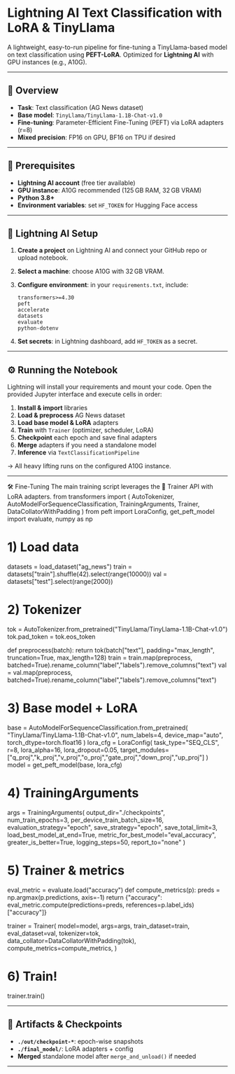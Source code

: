 # Lightning AI Text Classification with LoRA & TinyLlama

A lightweight, easy-to-run pipeline for fine-tuning a TinyLlama-based model on text classification using **PEFT-LoRA**. Optimized for **Lightning AI** with GPU instances (e.g., A10G).

---

## 🎯 Overview

* **Task**: Text classification (AG News dataset)
* **Base model**: `TinyLlama/TinyLlama-1.1B-Chat-v1.0`
* **Fine-tuning**: Parameter-Efficient Fine-Tuning (PEFT) via LoRA adapters (r=8)
* **Mixed precision**: FP16 on GPU, BF16 on TPU if desired

---

## 🔧 Prerequisites

* **Lightning AI account** (free tier available)
* **GPU instance**: A10G recommended (125 GB RAM, 32 GB VRAM)
* **Python 3.8+**
* **Environment variables**: set `HF_TOKEN` for Hugging Face access

---

## 🚀 Lightning AI Setup

1. **Create a project** on Lightning AI and connect your GitHub repo or upload notebook.

2. **Select a machine**: choose A10G with 32 GB VRAM.

3. **Configure environment**: in your `requirements.txt`, include:

   ```text
   transformers>=4.30
   peft
   accelerate
   datasets
   evaluate
   python-dotenv
   ```

4. **Set secrets**: in Lightning dashboard, add `HF_TOKEN` as a secret.

---

## ⚙️ Running the Notebook

Lightning will install your requirements and mount your code. Open the provided Jupyter interface and execute cells in order:

1. **Install & import** libraries
2. **Load & preprocess** AG News dataset
3. **Load base model & LoRA** adapters
4. **Train** with `Trainer` (optimizer, scheduler, LoRA)
5. **Checkpoint** each epoch and save final adapters
6. **Merge** adapters if you need a standalone model
7. **Inference** via `TextClassificationPipeline`

→ All heavy lifting runs on the configured A10G instance.

---
🛠 Fine-Tuning
The main training script leverages the 🤗 Trainer API with LoRA adapters.
from transformers import (
    AutoTokenizer, AutoModelForSequenceClassification,
    TrainingArguments, Trainer, DataCollatorWithPadding
)
from peft import LoraConfig, get_peft_model
import evaluate, numpy as np

# 1) Load data
datasets = load_dataset("ag_news")
train = datasets["train"].shuffle(42).select(range(10000))
val   = datasets["test"].select(range(2000))

# 2) Tokenizer
tok = AutoTokenizer.from_pretrained("TinyLlama/TinyLlama-1.1B-Chat-v1.0")
tok.pad_token = tok.eos_token

def preprocess(batch):
    return tok(batch["text"], padding="max_length", truncation=True, max_length=128)
train = train.map(preprocess, batched=True).rename_column("label","labels").remove_columns("text")
val   = val.map(preprocess, batched=True).rename_column("label","labels").remove_columns("text")

# 3) Base model + LoRA
base = AutoModelForSequenceClassification.from_pretrained(
    "TinyLlama/TinyLlama-1.1B-Chat-v1.0", num_labels=4,
    device_map="auto", torch_dtype=torch.float16
)
lora_cfg = LoraConfig(
    task_type="SEQ_CLS", r=8, lora_alpha=16, lora_dropout=0.05,
    target_modules=["q_proj","k_proj","v_proj","o_proj","gate_proj","down_proj","up_proj"]
)
model = get_peft_model(base, lora_cfg)

# 4) TrainingArguments
args = TrainingArguments(
    output_dir="./checkpoints",
    num_train_epochs=3,
    per_device_train_batch_size=16,
    evaluation_strategy="epoch",
    save_strategy="epoch",
    save_total_limit=3,
    load_best_model_at_end=True,
    metric_for_best_model="eval_accuracy",
    greater_is_better=True,
    logging_steps=50,
    report_to="none"
)

# 5) Trainer & metrics
eval_metric = evaluate.load("accuracy")
def compute_metrics(p):
    preds = np.argmax(p.predictions, axis=-1)
    return {"accuracy": eval_metric.compute(predictions=preds, references=p.label_ids)["accuracy"]}

trainer = Trainer(
    model=model,
    args=args,
    train_dataset=train,
    eval_dataset=val,
    tokenizer=tok,
    data_collator=DataCollatorWithPadding(tok),
    compute_metrics=compute_metrics,
)

# 6) Train!
trainer.train()

---

## 📂 Artifacts & Checkpoints

* **`./out/checkpoint-*`**: epoch-wise snapshots
* **`./final_model/`**: LoRA adapters + config
* **Merged** standalone model after `merge_and_unload()` if needed

---
